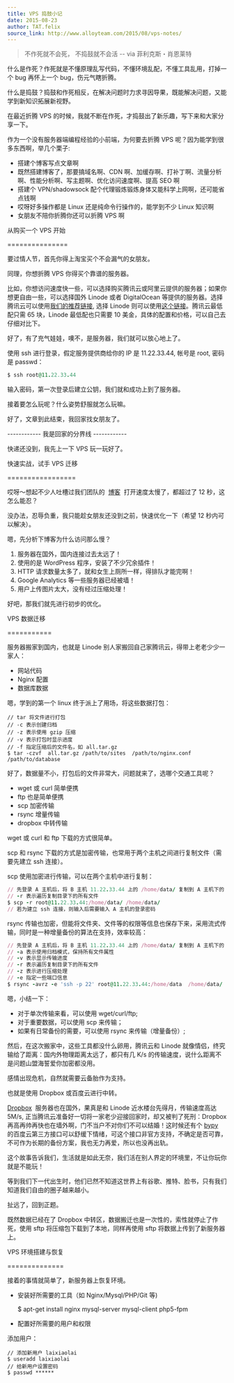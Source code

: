 ```yaml
---
title: VPS 捣鼓小记
date: 2015-08-23
author: TAT.felix
source_link: http://www.alloyteam.com/2015/08/vps-notes/
---
```


<!-- {% raw %} - for jekyll -->

> 不作死就不会死， 不捣鼓就不会活 -- via 菲利克斯・肖恩莱特

什么是作死？作死就是不懂原理乱写代码，不懂环境乱配，不懂工具乱用，打掉一个 bug 再怀上一个 bug，伤元气瞎折腾。

什么是捣鼓？捣鼓和作死相反，在解决问题时力求寻因导果，既能解决问题，又能学到新知识拓展新视野。

在最近折腾 VPS 的时候，我就不断在作死，才捣鼓出了新乐趣，写下来和大家分享一下。

作为一个没有服务器端编程经验的小前端，为何要去折腾 VPS 呢？因为能学到很多东西啊，举几个栗子:

-   搭建个博客写点文章啊
-   既然搭建博客了，那要搞域名啊、CDN 啊、加缓存啊、打补丁啊、流量分析啊、性能分析啊、写主题啊、优化访问速度啊、提高 SEO 啊
-   搭建个 VPN/shadowsock 配个代理锻炼锻炼身体又能科学上网啊，还可能省点钱啊
-   哎呀好多操作都是 Linux 还是纯命令行操作的，能学到不少 Linux 知识啊
-   女朋友不陪你折腾你还可以折腾 VPS 啊

从购买一个 VPS 开始  

===============

要过情人节，首先你得上淘宝买个不会漏气的女朋友。

同理，你想折腾 VPS 你得买个靠谱的服务器。

比如，你想访问速度快一些，可以选择购买腾讯云或阿里云提供的服务器；如果你想更自由一些，可以选择国外 Linode 或者 DigitalOcean 等提供的服务器。选择腾讯云可以使用[我们的推荐链接](http://www.qcloud.com/redirect.php?redirect=1001&cps_key=50b46969b6fa53f1334070ccf5a941d0), 选择 Linode 则可以使用[这个链接](https://www.linode.com/?r=e815823fd4ebad47aef51ae07250b626d30b7f40)。腾讯云最低配只需 65 块，Linode 最低配也只需要 10 美金，具体的配置和价格，可以自己去仔细对比下。

好了，有了充气娃娃，噢不，是服务器，我们就可以放心地上了。

使用 ssh 进行登录，假定服务提供商给你的 IP 是 11.22.33.44, 帐号是 root, 密码是 passwd：

```ruby
$ ssh root@11.22.33.44
```

输入密码，第一次登录后建立公钥，我们就和成功上到了服务器。

接着要怎么玩呢？什么姿势舒服就怎么玩嘛。

好了，文章到此结束，我回家找女朋友了。

\------------ 我是回家的分界线 ------------

快递还没到，我先上一下 VPS 玩一玩好了。

快速实战，试手 VPS 迁移  

=================

哎呀～想起不少人吐槽过我们团队的  [博客](http://www.alloyteam.com/)  打开速度太慢了，都超过了 12 秒，这怎么能忍？

没办法，忍辱负重，我只能趁女朋友还没到之前，快速优化一下（希望 12 秒内可以解决）。

嗯，先分析下博客为什么访问那么慢？

1.  服务器在国外，国内连接过去太远了！
2.  使用的是 WordPress 程序，安装了不少冗余插件！
3.  HTTP 请求数量太多了，就和女生上厕所一样，得排队才能完啊！
4.  Google Analytics 等一些服务器已经被墙！
5.  用户上传图片太大，没有经过压缩处理！

好吧，那我们就先进行初步的优化。

VPS 数据迁移  

===========

服务器搬家到国内，也就是 Linode 别人家搬回自己家腾讯云，得带上老老少少一家人：

-   网站代码
-   Nginx 配置
-   数据库数据

嗯，学到的第一个 linux 终于派上了用场，将这些数据打包：

    // tar 将文件进行打包
    // -c 表示创建归档
    // -z 表示使用 gzip 压缩
    // -v 表示打包时显示进度
    // -f 指定压缩后的文件名，如 all.tar.gz 
    $ tar -czvf  all.tar.gz /path/to/sites  /path/to/nginx.conf /path/to/database

好了，数据量不小，打包后的文件非常大，问题就来了，选哪个交通工具呢？

-   wget 或 curl 简单便携
-   ftp 也是简单便携
-   scp 加密传输
-   rsync 增量传输
-   dropbox 中转传输

wget 或 curl 和 ftp 下载的方式很简单。

scp 和 rsync 下载的方式是加密传输，也常用于两个主机之间进行复制文件（需要先建立 ssh 连接）。

scp 使用加密进行传输，可以在两个主机中进行复制：

```ruby
// 先登录 A 主机后，将 B 主机 11.22.33.44 上的 /home/data/ 复制到 A 主机下的 /home/data/
// -r 表示遍历复制目录下的所有文件
$ scp -r root@11.22.33.44:/home/data/ /home/data/ 
// 若为建立 ssh 连接，则输入后需要输入 A 主机的登录密码
```

rsync 传输也加密，但能将文件夹、文件等的权限等信息也保存下来，采用流式传输，同时是一种增量备份的算法在支持，效率较高：

```ruby
// 先登录 A 主机后，将 B 主机 11.22.33.44 上的 /home/data/ 复制到 A 主机下的 /home/data/
// -a 表示使用归档模式，保持所有文件属性
// -v 表示显示传输进度
// -r 表示遍历复制目录下的所有文件
// -z 表示进行压缩处理
// -e 指定一些端口信息
$ rsync -avrz -e 'ssh -p 22' root@11.22.33.44:/home/data  /home/data/
```

嗯，小结一下：

-   对于单次传输来看，可以使用 wget/curl/ftp;
-   对于重要数据，可以使用 scp 来传输；
-   如果有日常备份的需要，可以使用 rsync 来传输（增量备份）;

然后，在这次搬家中，这些工具都没什么卵用，腾讯云和 Linode 就像情侣，终究输给了距离：国内外物理距离太远了，都只有几 K/s 的传输速度，说什么距离不是问题山盟海誓爱你加密都没用。

感情出现危机，自然就需要云备胎作为支持。

也就是使用 Dropbox 或百度云进行中转。

[Dropbox](https://www.dropbox.com/developers/apps)  服务器也在国外，果真是和 Linode 近水楼台先得月，传输速度高达 5M/s, 正当腾讯云准备好一切将一家老少迎接回家时，却又被判了死刑：Dropbox 再高再帅再快也在墙外啊，门不当户不对你们不可以结婚！这时候还有个 [bypy](https://github.com/houtianze/bypy)  的百度云第三方接口可以舒缓下情绪，可这个接口非官方支持，不确定是否可靠，不可作为长期的备份方案，我也无力再爱，所以也没再出轨。

这个故事告诉我们，生活就是如此无奈，我们活在别人界定的环境里，不让你玩你就是不能玩！

等到我们下一代出生时，他们已然不知道这世界上有谷歌、推特、脸书，只有我们知道我们自由的圈子越来越小。

扯远了，回到正题。

既然数据已经在了 Dropbox 中转区，数据搬迁也是一次性的，索性就停止了作死，使用 sftp 将压缩包下载到了本地，同样再使用 sftp 将数据上传到了新服务器上。

VPS 环境搭建与恢复  

==============

接着的事情就简单了，新服务器上恢复环境。

-   安装好所需要的工具（如 Nginx/Mysql/PHP/Git 等)


    $ apt-get install nginx mysql-server mysql-client php5-fpm

-   配置好所需要的用户和权限

添加用户：

    // 添加新用户 laixiaolai
    $ useradd laixiaolai
    // 给新用户设置密码
    $ passwd ******


<!-- {% endraw %} - for jekyll -->